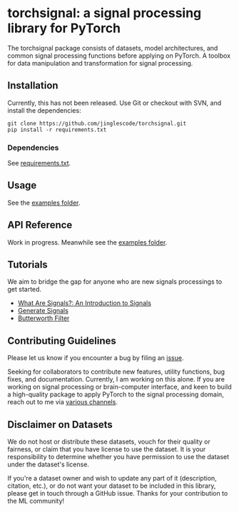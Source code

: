 # torchsignal: a signal processing library for PyTorch

The torchsignal package consists of datasets, model architectures, and common signal processing functions before applying on PyTorch. A toolbox for data manipulation and transformation for signal processing.

## Installation

Currently, this has not been released. Use Git or checkout with SVN, and install the dependencies:

```
git clone https://github.com/jinglescode/torchsignal.git
pip install -r requirements.txt
```

### Dependencies

See [requirements.txt](https://github.com/jinglescode/torchsignal/tree/master/requirements.txt).

## Usage

See the [examples folder](https://github.com/jinglescode/torchsignal/tree/master/examples).

## API Reference

Work in progress. Meanwhile see the [examples folder](https://github.com/jinglescode/torchsignal/tree/master/examples).

## Tutorials

We aim to bridge the gap for anyone who are new signals processings to get started.

- [What Are Signals?: An Introduction to Signals](https://github.com/jinglescode/torchsignal/wiki/What-Are-Signals%3F)
- [Generate Signals](https://github.com/jinglescode/torchsignal/wiki/Generate-Signals)
- [Butterworth Filter](https://github.com/jinglescode/torchsignal/wiki/Butterworth-Filter)

## Contributing Guidelines

Please let us know if you encounter a bug by filing an [issue](https://github.com/jinglescode/torchsignal/issues).

Seeking for collaborators to contribute new features, utility functions, bug fixes, and documentation. Currently, I am working on this alone. If you are working on signal processing or brain-computer interface, and keen to build a high-quality package to apply PyTorch to the signal processing domain, reach out to me via [various channels](https://jinglescode.github.io/).

## Disclaimer on Datasets

We do not host or distribute these datasets, vouch for their quality or fairness, or claim that you have license to use the dataset. It is your responsibility to determine whether you have permission to use the dataset under the dataset's license.

If you're a dataset owner and wish to update any part of it (description, citation, etc.), or do not want your dataset to be included in this library, please get in touch through a GitHub issue. Thanks for your contribution to the ML community!
